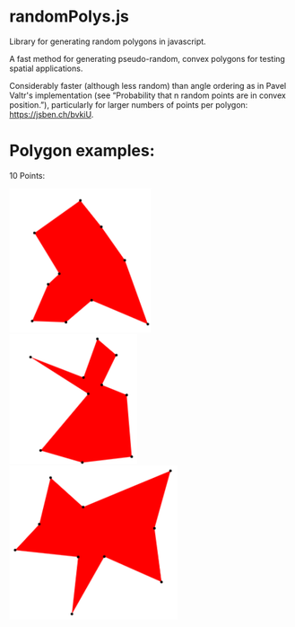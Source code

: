 # randomPolys.js
Library for generating random polygons in javascript. 

A fast method for generating pseudo-random, convex polygons for testing spatial applications.

Considerably faster (although less random) than angle ordering as in Pavel Valtr's implementation (see “Probability that n random points are in convex position.”), particularly for larger numbers of points per polygon: https://jsben.ch/bvkiU.

# Polygon examples:
10 Points: 

![picture](src/img/10_pts_2.PNG)&nbsp; &nbsp; &nbsp; ![picture](src/img/10_pts.PNG)            ![picture](src/img/10_pts_3.PNG)
